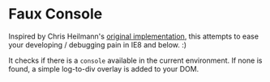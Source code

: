 # Faux Console

Inspired by Chris Heilmann's [original implementation](http://icant.co.uk/sandbox/fauxconsole/), this attempts to ease your developing / debugging pain in IE8 and below. :)

It checks if there is a `console` available in the current environment. If none is found, a simple log-to-div overlay is added to your DOM.